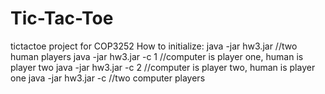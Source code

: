 # Tic-Tac-Toe
tictactoe project for COP3252
How to initialize:
java -jar hw3.jar //two human players
java -jar hw3.jar -c 1 //computer is player one, human is player two
java -jar hw3.jar -c 2 //computer is player two, human is player one
java -jar hw3.jar -c //two computer players
